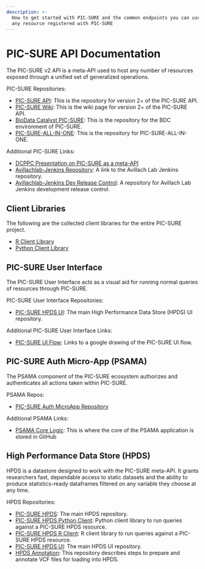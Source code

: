 ```yaml
---
description: >-
  How to get started with PIC-SURE and the common endpoints you can use to query
  any resource registered with PIC-SURE
---
```


# PIC-SURE API Documentation

The PIC-SURE v2 API is a meta-API used to host any number of resources exposed through a unified set of generalized operations.

&#x20;PIC-SURE Repositories:

* [PIC-SURE API](https://github.com/hms-dbmi/pic-sure): This is the repository for version 2+ of the PIC-SURE API.
* [PIC-SURE Wiki](https://github.com/hms-dbmi/pic-sure/wiki): This is the wiki page for version 2+ of the PIC-SURE API.
* [BioData Catalyst PIC-SURE](https://github.com/hms-dbmi/biodatacatalyst-pic-sure): This is the repository for the BDC environment of PIC-SURE.
* [PIC-SURE-ALL-IN-ONE](https://github.com/hms-dbmi/pic-sure-all-in-one): This is the repository for PIC-SURE-ALL-IN-ONE.

Additional PIC-SURE Links:

* [DCPPC Presentation on PIC-SURE as a meta-API](https://docs.google.com/presentation/d/16UpSrbGsF_kDTf0JMDVa86ZlXRxcQfy83YTs8gJCxPg/edit#slide=id.g416d2825d2_0_487)
* [Avillachlab-Jenkins Repository](https://github.com/hms-dbmi/avillachlab-jenkins): A link to the Avillach Lab Jenkins repository.
* [Avillachlab-Jenkins Dev Release Control](https://github.com/hms-dbmi/avillachlab-jenkins-dev-release-control): A repository for Avillach Lab Jenkins development release control.

## Client Libraries

The following are the collected client libraries for the entire PIC-SURE project.

* [R Client Library](https://github.com/hms-dbmi/pic-sure-r-client)
* [Python Client Library](https://github.com/hms-dbmi/pic-sure-python-client)

## PIC-SURE User Interface

The PIC-SURE User Interface acts as a visual aid for running normal queries of resources through PIC-SURE.

PIC-SURE User Interface Repositories:

* [PIC-SURE HPDS UI](https://github.com/hms-dbmi/pic-sure-hpds-ui): The main High Performance Data Store (HPDS) UI repository.

Additional PIC-SURE User Interface Links:

* [PIC-SURE UI Flow](https://docs.google.com/drawings/d/1nNvzvQOVLVU49oM2tYWG7FcK1gZOkdJO-2dv2JaWz0w/edit?usp=sharing): Links to a google drawing of the PIC-SURE UI flow.

## PIC-SURE Auth Micro-App (PSAMA)

The PSAMA component of the PIC-SURE ecosystem authorizes and authenticates all actions taken within PIC-SURE.

PSAMA Repos:

* [PIC-SURE Auth MicroApp Repository](https://github.com/hms-dbmi/pic-sure-auth-microapp)

Additional PSAMA Links:

* [PSAMA Core Logic](https://github.com/hms-dbmi/pic-sure-auth-microapp/tree/master/pic-sure-auth-services/src/main/java/edu/harvard/hms/dbmi/avillach/auth): This is where the core of the PSAMA application is stored in GitHub

## High Performance Data Store (HPDS)

HPDS is a datastore designed to work with the PIC-SURE meta-API. It grants researchers fast, dependable access to static datasets and the ability to produce statistics-ready dataframes filtered on any variable they choose at any time.

HPDS Repositories:

* [PIC-SURE HPDS](https://github.com/hms-dbmi/pic-sure-hpds): The main HPDS repository.
* [PIC-SURE HPDS Python Client](https://github.com/hms-dbmi/pic-sure-python-adapter-hpds): Python client library to run queries against a PIC-SURE HPDS resource.
* [PIC-SURE HPDS R Client](https://github.com/hms-dbmi/pic-sure-r-adapter-hpds): R client library to run queries against a PIC-SURE HPDS resource.
* [PIC-SURE HPDS UI](https://github.com/hms-dbmi/pic-sure-hpds-ui): The main HPDS UI repository.
* [HPDS Annotation](https://github.com/bch-gnome/hpds_annotation): This repository describes steps to prepare and annotate VCF files for loading into HPDS.
